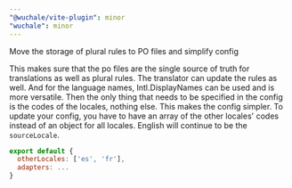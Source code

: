 ```yaml
---
"@wuchale/vite-plugin": minor
"wuchale": minor
---
```


Move the storage of plural rules to PO files and simplify config

This makes sure that the po files are the single source
of truth for translations as well as plural rules. The
translator can update the rules as well. And for the language
names, Intl.DisplayNames can be used and is more versatile.
Then the only thing that needs to be specified in the config
is the codes of the locales, nothing else. This makes the config
simpler. To update your config, you have to have an array of the
other locales' codes instead of an object for all locales. English
will continue to be the `sourceLocale`.

```js
export default {
  otherLocales: ['es', 'fr'],
  adapters: ...
}
```
